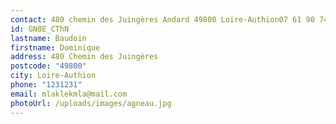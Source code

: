 ```yaml
---
contact: 480 chemin des Juingères Andard 49800 Loire-Authion07 61 90 74 36
id: GN8E_CThN
lastname: Baudoin
firstname: Dominique
address: 480 Chemin des Juingères
postcode: "49800"
city: Loire-Authion
phone: "1231231"
email: mlaklekmla@mail.com
photoUrl: /uploads/images/agneau.jpg
---
```

